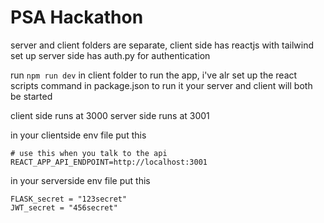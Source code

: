 # PSA Hackathon
server and client folders are separate, client side has reactjs with tailwind set up
server side has auth.py for authentication

run ```npm run dev``` in client folder to run the app, i've alr set up the react scripts command in package.json to run it
your server and client will both be started

client side runs at 3000
server side runs at 3001

in your clientside env file put this
```
# use this when you talk to the api
REACT_APP_API_ENDPOINT=http://localhost:3001
```

in your serverside env file put this
```
FLASK_secret = "123secret"
JWT_secret = "456secret"
```